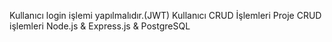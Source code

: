 Kullanıcı login işlemi yapılmalıdır.(JWT)
Kullanıcı CRUD İşlemleri
Proje CRUD işlemleri
Node.js & Express.js & PostgreSQL
